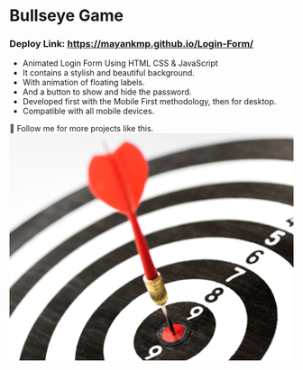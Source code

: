 # Bullseye Game
### Deploy Link: https://mayankmp.github.io/Login-Form/
- Animated Login Form Using HTML CSS & JavaScript
- It contains a stylish and beautiful background.
- With animation of floating labels.
- And a button to show and hide the password.
- Developed first with the Mobile First methodology, then for desktop.
- Compatible with all mobile devices.

💙 Follow me for more projects like this.
![preview img](preview.jpg)
